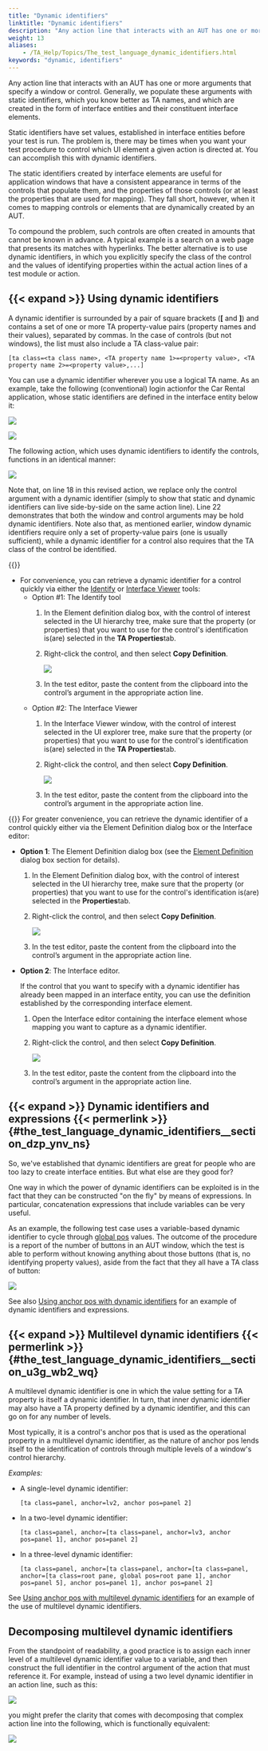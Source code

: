 ```yaml
--- 
title: "Dynamic identifiers"
linktitle: "Dynamic identifiers"
description: "Any action line that interacts with an AUT has one or more arguments that specify a window or control. Generally, we populate these arguments with static identifiers , which you know better as TA ..."
weight: 13
aliases: 
    - /TA_Help/Topics/The_test_language_dynamic_identifiers.html
keywords: "dynamic, identifiers"
---
```


Any action line that interacts with an AUT has one or more arguments that specify a window or control. Generally, we populate these arguments with static identifiers, which you know better as TA names, and which are created in the form of interface entities and their constituent interface elements.

Static identifiers have set values, established in interface entities before your test is run. The problem is, there may be times when you want your test procedure to control which UI element a given action is directed at. You can accomplish this with dynamic identifiers.

The static identifiers created by interface elements are useful for application windows that have a consistent appearance in terms of the controls that populate them, and the properties of those controls \(or at least the properties that are used for mapping\). They fall short, however, when it comes to mapping controls or elements that are dynamically created by an AUT.

To compound the problem, such controls are often created in amounts that cannot be known in advance. A typical example is a search on a web page that presents its matches with hyperlinks. The better alternative is to use dynamic identifiers, in which you explicitly specify the class of the control and the values of identifying properties within the actual action lines of a test module or action.

## {{< expand >}} Using dynamic identifiers

A dynamic identifier is surrounded by a pair of square brackets \(**\[** and **\]**\) and contains a set of one or more TA property-value pairs \(property names and their values\), separated by commas. In the case of controls \(but not windows\), the list must also include a TA class-value pair:

```
[ta class=<ta class name>, <TA property name 1>=<property value>, <TA property name 2>=<property value>,...]
```

You can use a dynamic identifier wherever you use a logical TA name. As an example, take the following \(conventional\) login actionfor the Car Rental application, whose static identifiers are defined in the interface entity below it:

![](/images/TA_Automation/Images/Static_identifiers.01a.png)

![](/images/TA_Help/Images/Static_identifiers.01b.png)

The following action, which uses dynamic identifiers to identify the controls, functions in an identical manner:

![](/images/TA_Automation/Images/Dynamic_identifiers.01a.png)

Note that, on line 18 in this revised action, we replace only the control argument with a dynamic identifier \(simply to show that static and dynamic identifiers can live side-by-side on the same action line\). Line 22 demonstrates that both the window and control arguments may be hold dynamic identifiers. Note also that, as mentioned earlier, window dynamic identifiers require only a set of property-value pairs \(one is usually sufficient\), while a dynamic identifier for a control also requires that the TA class of the control be identified.

{{<note>}}

-   For convenience, you can retrieve a dynamic identifier for a control quickly via either the [Identify](/user-guide/interface-definitions/interface-capturing-commands/point-to-identify-tool/) or [Interface Viewer](/user-guide/interface-definitions/the-interface-viewer/interpreting-the-interface-viewer/) tools:
    -   Option \#1: The Identify tool
        1.  In the Element definition dialog box, with the control of interest selected in the UI hierarchy tree, make sure that the property \(or properties\) that you want to use for the control's identification is\(are\) selected in the **TA Properties**tab.
        2.  Right-click the control, and then select **Copy Definition**.

            ![](/images/TA_Automation/Images/Dynamic_identifiers_identify.png)

        3.  In the test editor, paste the content from the clipboard into the control’s argument in the appropriate action line.
    -   Option \#2: The Interface Viewer
        1.  In the Interface Viewer window, with the control of interest selected in the UI explorer tree, make sure that the property \(or properties\) that you want to use for the control's identification is\(are\) selected in the **TA Properties**tab.
        2.  Right-click the control, and then select **Copy Definition**.

            ![](/images/TA_Automation/Images/Dynamic_identifiers_viewer.png)

        3.  In the test editor, paste the content from the clipboard into the control’s argument in the appropriate action line.

{{<tip>}} For greater convenience, you can retrieve the dynamic identifier of a control quickly either via the Element Definition dialog box or the Interface editor:

-   **Option 1**: The Element Definition dialog box \(see the [Element Definition](/user-guide/interface-definitions/interface-capturing-commands/point-to-identify-tool/) dialog box section for details\).
    1.  In the Element Definition dialog box, with the control of interest selected in the UI hierarchy tree, make sure that the property \(or properties\) that you want to use for the control's identification is\(are\) selected in the **Properties**tab.
    2.  Right-click the control, and then select **Copy Definition**.

        ![](/images/TA_Automation/Images/Copy_definition_Element_definition_dlg.png)

    3.  In the test editor, paste the content from the clipboard into the control’s argument in the appropriate action line.
-   **Option 2**: The Interface editor.

    If the control that you want to specify with a dynamic identifier has already been mapped in an interface entity, you can use the definition established by the corresponding interface element.

    1.  Open the Interface editor containing the interface element whose mapping you want to capture as a dynamic identifier.
    2.  Right-click the control, and then select **Copy Definition**.

        ![](/images/TA_Automation/Images/Copy_definition_Interface_editor.png)

    3.  In the test editor, paste the content from the clipboard into the control’s argument in the appropriate action line.

## {{< expand >}} Dynamic identifiers and expressions {{< permerlink >}} {#the_test_language_dynamic_identifiers__section_dzp_ynv_ns} 

So, we've established that dynamic identifiers are great for people who are too lazy to create interface entities. But what else are they good for?

One way in which the power of dynamic identifiers can be exploited is in the fact that they can be constructed "on the fly" by means of expressions. In particular, concatenation expressions that include variables can be very useful.

As an example, the following test case uses a variable-based dynamic identifier to cycle through [global pos](/user-guide/interface-definitions/control-properties/secondary-properties/using-global-pos-to-identify-ui-elements) values. The outcome of the procedure is a report of the number of buttons in an AUT window, which the test is able to perform without knowing anything about those buttons \(that is, no identifying property values\), aside from the fact that they all have a TA class of button:

![](/images/TA_Automation/Images/Dynamic_identifier_with_expression.01.png)

See also [Using anchor pos with dynamic identifiers](/user-guide/interface-definitions/control-properties/secondary-properties/anchor-pos-property/using-anchor-pos-with-dynamic-identifiers) for an example of dynamic identifiers and expressions.

## {{< expand >}} Multilevel dynamic identifiers {{< permerlink >}} {#the_test_language_dynamic_identifiers__section_u3g_wb2_wq} 

A multilevel dynamic identifier is one in which the value setting for a TA property is itself a dynamic identifier. In turn, that inner dynamic identifier may also have a TA property defined by a dynamic identifier, and this can go on for any number of levels.

Most typically, it is a control's anchor pos that is used as the operational property in a multilevel dynamic identifier, as the nature of anchor pos lends itself to the identification of controls through multiple levels of a window's control hierarchy.

*Examples:*

-   A single-level dynamic identifier:

    ```
    [ta class=panel, anchor=lv2, anchor pos=panel 2]
    ```

-   In a two-level dynamic identifier:

    ```
    [ta class=panel, anchor=[ta class=panel, anchor=lv3, anchor pos=panel 1], anchor pos=panel 2]
    ```

-   In a three-level dynamic identifier:

    ```
    [ta class=panel, anchor=[ta class=panel, anchor=[ta class=panel, anchor=[ta class=root pane, global pos=root pane 1], anchor pos=panel 5], anchor pos=panel 1], anchor pos=panel 2]
    ```


See [Using anchor pos with multilevel dynamic identifiers](/user-guide/interface-definitions/control-properties/secondary-properties/anchor-pos-property/using-anchor-pos-with-multilevel-dynamic-identifiers) for an example of the use of multilevel dynamic identifiers.

## Decomposing multilevel dynamic identifiers

From the standpoint of readability, a good practice is to assign each inner level of a multilevel dynamic identifier value to a variable, and then construct the full identifier in the control argument of the action that must reference it. For example, instead of using a two level dynamic identifier in an action line, such as this:

![](/images/TA_Automation/Images/Dynamic_identifiers_multi_level_2a_fixed.png)

you might prefer the clarity that comes with decomposing that complex action line into the following, which is functionally equivalent:

![](/images/TA_Automation/Images/Dynamic_identifiers_multi_level_2b_fixed.png)






